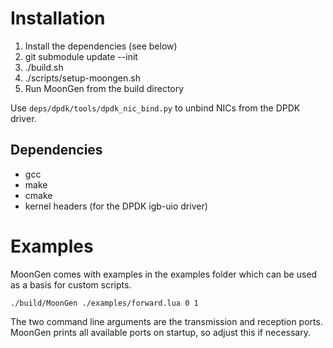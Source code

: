 # Installation

1. Install the dependencies (see below)
2. git submodule update --init
2. ./build.sh
3. ./scripts/setup-moongen.sh
4. Run MoonGen from the build directory

Use `deps/dpdk/tools/dpdk_nic_bind.py` to unbind NICs from the DPDK driver.


## Dependencies
* gcc
* make
* cmake
* kernel headers (for the DPDK igb-uio driver)

# Examples
MoonGen comes with examples in the examples folder which can be used as a basis for custom scripts.

    ./build/MoonGen ./examples/forward.lua 0 1

The two command line arguments are the transmission and reception ports. MoonGen prints all available ports on startup, so adjust this if necessary.
